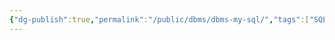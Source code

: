 ```yaml
---
{"dg-publish":true,"permalink":"/public/dbms/dbms-my-sql/","tags":["SQL"],"created":"2025-08-20T12:31:51.279+09:00","updated":"2025-08-22T11:53:38.191+09:00"}
---
```


